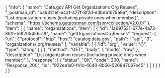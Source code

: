 {
  "info": {
    "name": "Data.gov API Get Organizations Org Reuses",
    "_postman_id": "ba6321ef-e43f-477f-8f2d-e3bdb1b79a9a",
    "description": "List organization reuses (including private ones when member)",
    "schema": "https://schema.getpostman.com/json/collection/v2.0.0/"
  },
  "item": [
    {
      "name": "organizations",
      "item": [
        {
          "id": "1a697531-677e-4a73-86f5-59f705456c18",
          "name": "getOrganizationsOrgReuses",
          "request": {
            "url": {
              "protocol": "http",
              "host": "catalog.data.gov",
              "path": [
                "api",
                "3",
                "organizations/:org/reuses/"
              ],
              "variable": [
                {
                  "id": "org",
                  "value": "{}",
                  "type": "string"
                }
              ]
            },
            "method": "GET",
            "body": {
              "mode": "raw"
            },
            "description": "List organization reuses (including private ones when member)"
          },
          "response": [
            {
              "status": "OK",
              "code": 200,
              "name": "Response_200",
              "id": "922ee1a0-f41c-4640-8b56-526847067e45"
            }
          ]
        }
      ]
    }
  ]
}